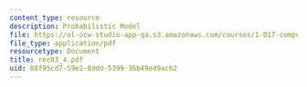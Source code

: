 ```yaml
---
content_type: resource
description: Probabilistic Model
file: https://ol-ocw-studio-app-qa.s3.amazonaws.com/courses/1-017-computing-and-data-analysis-for-environmental-applications-fall-2003/88f95cd759e28ddd539936b49ed9acb2_rec03_4.pdf
file_type: application/pdf
resourcetype: Document
title: rec03_4.pdf
uid: 88f95cd7-59e2-8ddd-5399-36b49ed9acb2
---
```

